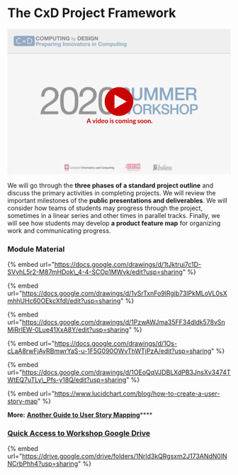 # The CxD Project Framework

![](../../.gitbook/assets/vidcoming-welcome.png)

We will go through the **three phases of a standard project outline** and discuss the primary activities in completing projects. We will review the important milestones of the **public presentations and deliverables**. We will consider how teams of students may progress through the project, sometimes in a linear series and other times in parallel tracks. Finally, we will see how students may develop **a product feature map** for organizing work and communicating progress.

### Module Material

{% embed url="https://docs.google.com/drawings/d/1tJktrui7c1D-SVvhL5r2-M87mHDok\_4-4-SCOp1MWvk/edit?usp=sharing" %}

{% embed url="https://docs.google.com/drawings/d/1vSrTxnFo9lRgib73lPkMLoVL0sXmhhUHc60OEkcXfdI/edit?usp=sharing" %}

{% embed url="https://docs.google.com/drawings/d/1PzwAWJma35FF34dldk578vSnMiRrlEW-0Lue41XxA8Y/edit?usp=sharing" %}

{% embed url="https://docs.google.com/drawings/d/1Os-cLaA8rwFjAyRBmwrYaS-u-1F5G090OWvThWTjPzA/edit?usp=sharing" %}

{% embed url="https://docs.google.com/drawings/d/1OEoQqVJDBLXdPB3JnsXv3474TWtEQ7uTLy\_Pfs-y18Q/edit?usp=sharing" %}

{% embed url="https://www.lucidchart.com/blog/how-to-create-a-user-story-map" %}

**More:** [**Another Guide to User Story Mapping**](https://plan.io/blog/user-story-mapping/)\*\*\*\*

### [Quick Access to Workshop Google Drive](https://drive.google.com/drive/folders/1Nrld3kQRgsxm2J173ANdN0lNNCrbPhh4?usp=sharing)

{% embed url="https://drive.google.com/drive/folders/1Nrld3kQRgsxm2J173ANdN0lNNCrbPhh4?usp=sharing" %}




